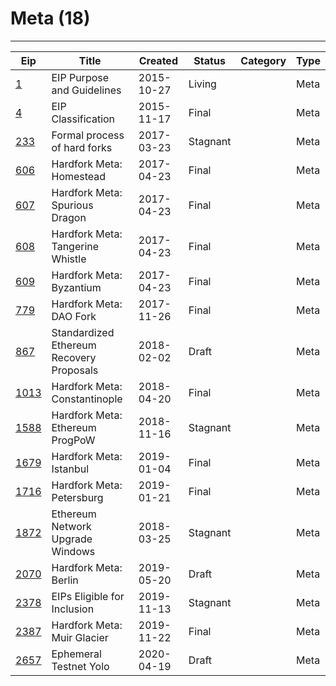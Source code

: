 
# Meta (18)
---
| Eip                | Title                                    | Created    | Status   | Category | Type  |
| ------------------ | ---------------------------------------- | ---------- | -------- | -------- | ----- |
| [1](./eip-1)       | EIP Purpose and Guidelines               | 2015-10-27 | Living   |          | Meta  |
| [4](./eip-4)       | EIP Classification                       | 2015-11-17 | Final    |          | Meta  |
| [233](./eip-233)   | Formal process of hard forks             | 2017-03-23 | Stagnant |          | Meta  |
| [606](./eip-606)   | Hardfork Meta: Homestead                 | 2017-04-23 | Final    |          | Meta  |
| [607](./eip-607)   | Hardfork Meta: Spurious Dragon           | 2017-04-23 | Final    |          | Meta  |
| [608](./eip-608)   | Hardfork Meta: Tangerine Whistle         | 2017-04-23 | Final    |          | Meta  |
| [609](./eip-609)   | Hardfork Meta: Byzantium                 | 2017-04-23 | Final    |          | Meta  |
| [779](./eip-779)   | Hardfork Meta: DAO Fork                  | 2017-11-26 | Final    |          | Meta  |
| [867](./eip-867)   | Standardized Ethereum Recovery Proposals | 2018-02-02 | Draft    |          | Meta  |
| [1013](./eip-1013) | Hardfork Meta: Constantinople            | 2018-04-20 | Final    |          | Meta  |
| [1588](./eip-1588) | Hardfork Meta: Ethereum ProgPoW          | 2018-11-16 | Stagnant |          | Meta  |
| [1679](./eip-1679) | Hardfork Meta: Istanbul                  | 2019-01-04 | Final    |          | Meta  |
| [1716](./eip-1716) | Hardfork Meta: Petersburg                | 2019-01-21 | Final    |          | Meta  |
| [1872](./eip-1872) | Ethereum Network Upgrade Windows         | 2018-03-25 | Stagnant |          | Meta  |
| [2070](./eip-2070) | Hardfork Meta: Berlin                    | 2019-05-20 | Draft    |          | Meta  |
| [2378](./eip-2378) | EIPs Eligible for Inclusion              | 2019-11-13 | Stagnant |          | Meta  |
| [2387](./eip-2387) | Hardfork Meta: Muir Glacier              | 2019-11-22 | Final    |          | Meta  |
| [2657](./eip-2657) | Ephemeral Testnet Yolo                   | 2020-04-19 | Draft    |          | Meta  |

    